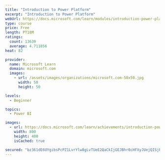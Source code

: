 ```yaml
---
title: "Introduction to Power Platform"
excerpt: "Introduction to Power Platform"
webUrl: https://docs.microsoft.com/learn/modules/introduction-power-platform/
type: course
price: Free
length: PT18M
ratings:
  count: 13639
  average: 4.711856
heat: 82

provider:
  name: Microsoft Learn
  domain: microsoft.com
  images:
    - url: /assets/images/organizations/microsoft.com-50x50.jpg
      width: 50
      height: 50

levels:
  - Beginner

topics:
  - Power BI

images:
  - url: https://docs.microsoft.com/learn/achievements/introduction-power-platform-social.png
    width: 800
    height: 400
    isCached: true

secured: "bz361dE6UYgibsPcPZ1LvrYlw8gLvTUeE2QaCkIjGEJBhr0cHFXyJUejQISjPlmq/+CqVP2xg9YAsRgS3fm2xID/aHPMNDe71PApvSwI5ytRqjLkcmGt/m87a+4cISWylCxvAcoWwGHqSEqyj3lO7sGj/LXPh6UgAYyzZ+lupoOkxsCzV6rf1BP3JGmg1Ia+Vygu1Mu24d/CPhMlVeB/K9a4mnjciiBM34FmxAmWCru8ijFVkSGiF14OafoSQqW+U2OXcExnmOtx/6hoSNbUUC8wBG3Z54YqY2w8rpjIfdKeY9wmXmCTz7vSGO9/O+8F/pYItEjlOI9uyzdrESf9ub18mrWVCREeFf0yTKUzK9h6ABqr/6UG2II5HRYFYFSy8QD1k+vbKCCS/DuqDvHiGKvW5oOCWQAYAaspDnoClelJljB0B8b9c9SydQNpB3sg;bhquDOw6fzsAtT3R12PsWA=="
---
```



